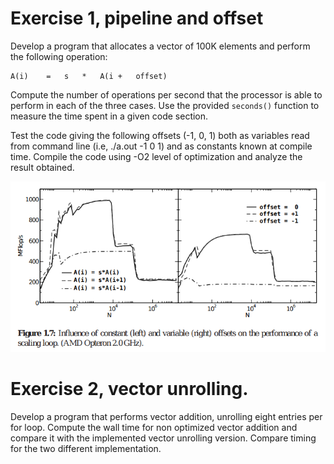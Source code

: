 # Exercise 1, pipeline and offset

Develop a program that allocates a vector of 100K elements and perform
the following operation:

```
A(i)	=	s	*	A(i	+	offset)	
```

Compute the number of operations per second that the processor is able
to perform in each of the three cases. Use the provided `seconds()`
function to measure the time spent in a given code section.

Test the code giving the following offsets (-1, 0, 1) both as
variables read from command line (i.e, ./a.out -1 0 1) and as
constants known at compile time. Compile the code using -O2 level of
optimization and analyze the result obtained.

![alt text](./loop-carried_dependencies.png)

# Exercise 2, vector unrolling.

Develop a program that performs vector addition, unrolling eight
entries per for loop. Compute the wall time for non optimized vector
addition and compare it with the implemented vector unrolling
version. Compare timing for the two different implementation.